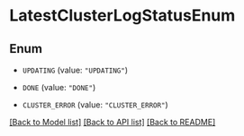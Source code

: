 # LatestClusterLogStatusEnum

## Enum


* `UPDATING` (value: `"UPDATING"`)

* `DONE` (value: `"DONE"`)

* `CLUSTER_ERROR` (value: `"CLUSTER_ERROR"`)


[[Back to Model list]](../README.md#documentation-for-models) [[Back to API list]](../README.md#documentation-for-api-endpoints) [[Back to README]](../README.md)


